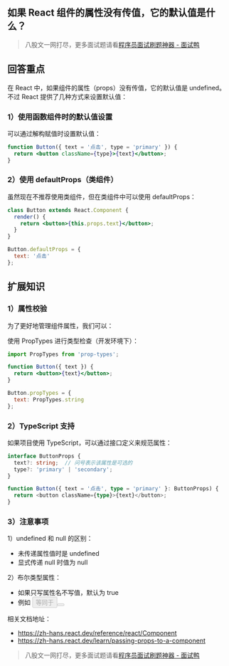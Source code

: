 ## 如果 React 组件的属性没有传值，它的默认值是什么？
> 八股文一网打尽，更多面试题请看[程序员面试刷题神器 - 面试鸭](https://www.mianshiya.com/)


## 回答重点

在 React 中，如果组件的属性（props）没有传值，它的默认值是 undefined。不过 React 提供了几种方式来设置默认值：

### 1）使用函数组件时的默认值设置

可以通过解构赋值时设置默认值：

```jsx
function Button({ text = '点击', type = 'primary' }) {
  return <button className={type}>{text}</button>;
}
```

### 2）使用 defaultProps（类组件）

虽然现在不推荐使用类组件，但在类组件中可以使用 defaultProps：

```jsx
class Button extends React.Component {
  render() {
    return <button>{this.props.text}</button>;
  }
}

Button.defaultProps = {
  text: '点击'
};
```

## 扩展知识

### 1）属性校验

为了更好地管理组件属性，我们可以：

使用 PropTypes 进行类型检查（开发环境下）：

```jsx
import PropTypes from 'prop-types';

function Button({ text }) {
  return <button>{text}</button>;
}

Button.propTypes = {
  text: PropTypes.string
};
```

### 2）TypeScript 支持

如果项目使用 TypeScript，可以通过接口定义来规范属性：

```typescript
interface ButtonProps {
  text?: string;  // 问号表示该属性是可选的
  type?: 'primary' | 'secondary';
}

function Button({ text = '点击', type = 'primary' }: ButtonProps) {
  return <button className={type}>{text}</button>;
}
```

### 3）注意事项

1）undefined 和 null 的区别：

- 未传递属性值时是 undefined
- 显式传递 null 时值为 null

2）布尔类型属性：

- 如果只写属性名不写值，默认为 true
- 例如 <Button disabled /> 等同于 <Button disabled={true} />

相关文档地址：

- <https://zh-hans.react.dev/reference/react/Component>
- <https://zh-hans.react.dev/learn/passing-props-to-a-component>



> 八股文一网打尽，更多面试题请看[程序员面试刷题神器 - 面试鸭](https://www.mianshiya.com/)